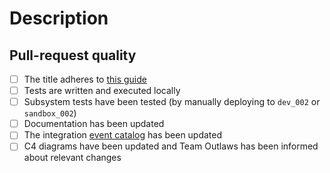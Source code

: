<!--- 🙏 Thank you for your submission, we really appreciate it. Like many open-source projects, we ask that you sign our [Contributor License Agreement](https://cla-assistant.io/Energinet-DataHub/opengeh-wholesale) before we can accept your contribution. --->

# Description

<!-- INSERT DESCRIPTION HERE -->

## Pull-request quality

<!-- Please do not remove these, but leave them checked/unchecked as information for the reviewers -->
- [ ] The title adheres to [this guide](https://github.com/Mech0z/GitHubGuidelines)
- [ ] Tests are written and executed locally
- [ ] Subsystem tests have been tested (by manually deploying to `dev_002` or `sandbox_002`)
- [ ] Documentation has been updated
- [ ] The integration [event catalog](https://energinet.atlassian.net/wiki/spaces/D3/pages/555581556/Event+catalog) has been updated
- [ ] C4 diagrams have been updated and Team Outlaws has been informed about relevant changes

